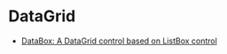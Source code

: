 # DataGrid
- [DataBox: A DataGrid control based on ListBox control](https://github.com/wieslawsoltes/DataBox/tree/main)